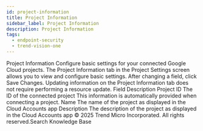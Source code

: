 ```yaml
---
id: project-information
title: Project Information
sidebar_label: Project Information
description: Project Information
tags:
  - endpoint-security
  - trend-vision-one
---
```


 Project Information Configure basic settings for your connected Google Cloud projects. The Project Information tab in the Project Settings screen allows you to view and configure basic settings. After changing a field, click Save Changes. Updating information on the Project Information tab does not require performing a resource update. Field Description Project ID The ID of the connected project This information is automatically provided when connecting a project. Name The name of the project as displayed in the Cloud Accounts app Description The description of the project as displayed in the Cloud Accounts app © 2025 Trend Micro Incorporated. All rights reserved.Search Knowledge Base